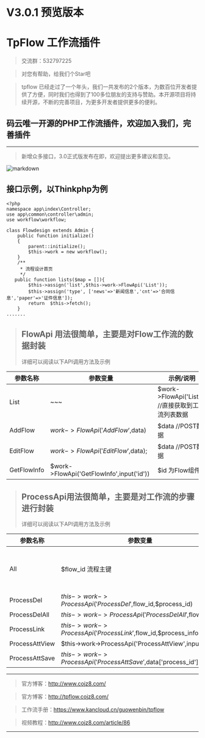 # V3.0.1 预览版本

# TpFlow 工作流插件

> 交流群：532797225

> 对您有帮助，给我们个Star吧


> tpflow 已经走过了一个年头，我们一共发布的2个版本，为数百位开发者提供了方便，同时我们也得到了100多位朋友的支持与赞助。本开源项目将持续开源，不断的完善项目，为更多开发者提供更多的便利。

## 码云唯一开源的PHP工作流插件，欢迎加入我们，完善插件



---
> 新增众多接口，3.0正式版发布在即，欢迎提出更多建议和意见。

![markdown](http://files.git.oschina.net/group1/M00/06/3A/PaAvDFw4NRKAK6CCAAEZKRKE9TE045.png?token=cc97060f3fa5ed3cb7356ccdab6b10ae&ts=1547187474&attname=1.png "tpflow")

## 接口示例，以Thinkphp为例

```
<?php
namespace app\index\Controller;
use app\common\controller\admin;
use workflow\workflow;

class Flowdesign extends Admin {
    public function initialize()
    {
        parent::initialize();
        $this->work = new workflow();
    }
    /**
	 * 流程设计首页
	 */
   public function lists($map = []){
        $this->assign('list',$this->work->FlowApi('List'));
		$this->assign('type', ['news'=>'新闻信息','cnt'=>'合同信息','paper'=>'证件信息']);
        return  $this->fetch();
    }
.......
```
>## FlowApi 用法很简单，主要是对Flow工作流的数据封装
>详细可以阅读以下API调用方法及示例

| 参数名称  | 参数变量 |示例/说明 |
|---|---|---|
| List  |  ~~~ |$work->FlowApi('List'); //直接获取到工作流列表数据 |
| AddFlow  |  $work->FlowApi('AddFlow',$data) | $data //POST数据 |
| EditFlow|  $work->FlowApi('EditFlow',$data); |$data //POST数据 |
| GetFlowInfo|  $work->FlowApi('GetFlowInfo',input('id')) |$id 为Flow组件 |



>## ProcessApi用法很简单，主要是对工作流的步骤进行封装
>详细可以阅读以下API调用方法及示例

| 参数名称  | 参数变量 |示例/说明 |
|---|---|---|
| All| $flow_id 流程主键 |$this->work->ProcessApi('All',$flow_id); //获取对应流程所有步骤信息，返回JSON json_encode(['total'=>$process_total,'list'=>$process_data]
| ProcessDel|  $this->work->ProcessApi('ProcessDel',$flow_id,$process_id) | $process_id $flow_id 返回Array 
| ProcessDelAll| $this->work->ProcessApi('ProcessDelAll',$flow_id); |$flow_id  清空所有步骤
| ProcessLink|  $this->work->ProcessApi('ProcessLink',$flow_id,$process_info) |保存设计 |
| ProcessAttView|  $this->work->ProcessApi('ProcessAttView',input('id')) |查看步骤设置 |
| ProcessAttSave|  $this->work->ProcessApi('ProcessAttSave',$data['process_id'],$data) |保存步骤信息 |

---

> 官方博客：http://www.cojz8.com/

> 官方博客：http://tpflow.cojz8.com/   

> 工作流手册：https://www.kancloud.cn/guowenbin/tpflow

> 视频教程：http://www.cojz8.com/article/86

---


